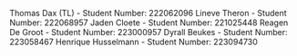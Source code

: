 Thomas Dax (TL) - Student Number: 222062096
Lineve Theron - Student Number: 222068957
Jaden Cloete - Student Number: 221025448
Reagen De Groot - Student Number: 223000957
Dyrall Beukes - Student Number: 223058467
Henrique Husselmann - Student Number: 223094730

